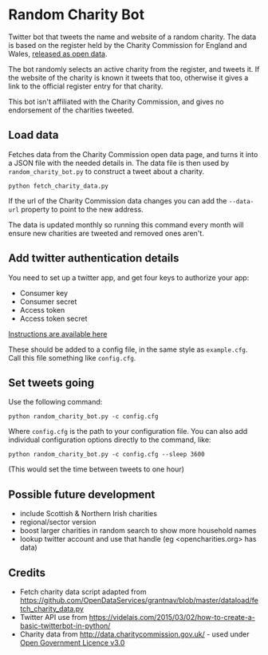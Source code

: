 # Random Charity Bot

Twitter bot that tweets the name and website of a random charity. The data is based on the
register held by the Charity Commission for England and Wales, [released as open data](http://data.charitycommission.gov.uk/).

The bot randomly selects an active charity from the register, and tweets it. If the website
of the charity is known it tweets that too, otherwise it gives a link to the official register
entry for that charity.

This bot isn't affiliated with the Charity Commission, and gives no endorsement of the charities
tweeted.

Load data
---------

Fetches data from the Charity Commission open data page, and turns it into a JSON file with the
needed details in. The data file is then used by `random_charity_bot.py` to construct a tweet
about a charity.

    python fetch_charity_data.py
    
If the url of the Charity Commission data changes you can add the `--data-url` property to point
to the new address.

The data is updated monthly so running this command every month will ensure new charities are 
tweeted and removed ones aren't.

Add twitter authentication details
----------------------------------

You need to set up a twitter app, and get four keys to authorize your app:

- Consumer key
- Consumer secret
- Access token
- Access token secret
 
[Instructions are available here](https://videlais.com/2015/03/02/how-to-create-a-basic-twitterbot-in-python/)

These should be added to a config file, in the same style as `example.cfg`. Call this file
something like `config.cfg`.

Set tweets going
----------------

Use the following command:
  
    python random_charity_bot.py -c config.cfg

Where `config.cfg` is the path to your configuration file. You can also add individual configuration options directly to the command, like:

    python random_charity_bot.py -c config.cfg --sleep 3600
  
(This would set the time between tweets to one hour)

Possible future development
---------------------------

- include Scottish & Northern Irish charities
- regional/sector version
- boost larger charities in random search to show more household names
- lookup twitter account and use that handle (eg <opencharities.org> has data)

Credits
-------

- Fetch charity data script adapted from <https://github.com/OpenDataServices/grantnav/blob/master/dataload/fetch_charity_data.py>
- Twitter API use from <https://videlais.com/2015/03/02/how-to-create-a-basic-twitterbot-in-python/>
- Charity data from <http://data.charitycommission.gov.uk/> - used under [Open Government Licence v3.0](https://www.nationalarchives.gov.uk/doc/open-government-licence/version/3/)
